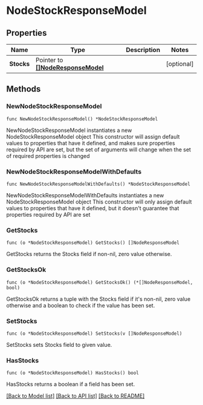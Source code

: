 # NodeStockResponseModel

## Properties

Name | Type | Description | Notes
------------ | ------------- | ------------- | -------------
**Stocks** | Pointer to [**[]NodeResponseModel**](NodeResponseModel.md) |  | [optional] 

## Methods

### NewNodeStockResponseModel

`func NewNodeStockResponseModel() *NodeStockResponseModel`

NewNodeStockResponseModel instantiates a new NodeStockResponseModel object
This constructor will assign default values to properties that have it defined,
and makes sure properties required by API are set, but the set of arguments
will change when the set of required properties is changed

### NewNodeStockResponseModelWithDefaults

`func NewNodeStockResponseModelWithDefaults() *NodeStockResponseModel`

NewNodeStockResponseModelWithDefaults instantiates a new NodeStockResponseModel object
This constructor will only assign default values to properties that have it defined,
but it doesn't guarantee that properties required by API are set

### GetStocks

`func (o *NodeStockResponseModel) GetStocks() []NodeResponseModel`

GetStocks returns the Stocks field if non-nil, zero value otherwise.

### GetStocksOk

`func (o *NodeStockResponseModel) GetStocksOk() (*[]NodeResponseModel, bool)`

GetStocksOk returns a tuple with the Stocks field if it's non-nil, zero value otherwise
and a boolean to check if the value has been set.

### SetStocks

`func (o *NodeStockResponseModel) SetStocks(v []NodeResponseModel)`

SetStocks sets Stocks field to given value.

### HasStocks

`func (o *NodeStockResponseModel) HasStocks() bool`

HasStocks returns a boolean if a field has been set.


[[Back to Model list]](../README.md#documentation-for-models) [[Back to API list]](../README.md#documentation-for-api-endpoints) [[Back to README]](../README.md)


